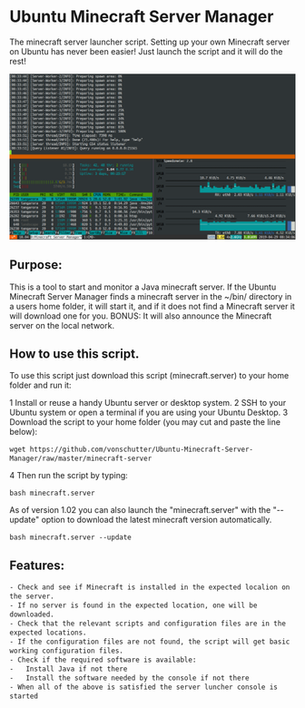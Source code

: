 # Ubuntu Minecraft Server Manager

The minecraft server launcher script. Setting up your own Minecraft server on Ubuntu has never been easier! Just launch the script and it will do the rest! 

![Minecraft Manager Screenshot](Media_files/Scr1.png?raw=true "Executing the Script")

## Purpose:
This is a tool to start and monitor a Java minecraft server. If the Ubuntu Minecraft Server Manager finds a minecraft server in the ~/bin/ directory in a users home folder, it will start it, and if it does not find a Minecraft server it will download one for you. BONUS: It will also announce the Minecraft server on the local network. 

## How to use this script. 
To use this script just download this script (minecraft.server) to your home folder and run it: 

1 Install or reuse a handy Ubuntu server or desktop system. 
2 SSH to your Ubuntu system or open a terminal if you are using your Ubuntu Desktop. 
3 Download the script to your home folder (you may cut and paste the line below):

```
wget https://github.com/vonschutter/Ubuntu-Minecraft-Server-Manager/raw/master/minecraft-server
```

4 Then run the script by typing: 

```
bash minecraft.server
```

As of version 1.02 you can also launch the "minecraft.server" with the "--update" option to download the latest minecraft version automatically. 

```
bash minecraft.server --update
```

## Features:
```
- Check and see if Minecraft is installed in the expected localion on the server. 
- If no server is found in the expected location, one will be downloaded.
- Check that the relevant scripts and configuration files are in the expected locations. 
- If the configuration files are not found, the script will get basic working configuration files.
- Check if the required software is available:
-   Install Java if not there
-   Install the software needed by the console if not there
- When all of the above is satisfied the server luncher console is started

```
